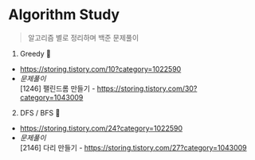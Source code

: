 # Algorithm Study
> 알고리즘 별로 정리하며 백준 문제풀이

1. Greedy 🤑
* https://storing.tistory.com/10?category=1022590
* _문제풀이_<br>
[1246] 팰린드롬 만들기 - https://storing.tistory.com/30?category=1043009

2. DFS / BFS 🌴
* https://storing.tistory.com/24?category=1022590
* _문제풀이_<br>
[2146] 다리 만들기 - https://storing.tistory.com/27?category=1043009